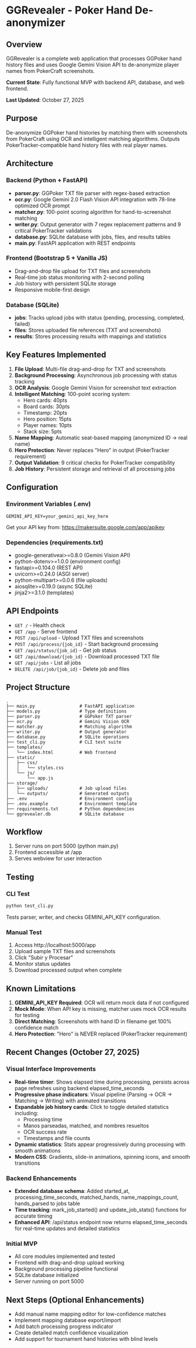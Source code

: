 # GGRevealer - Poker Hand De-anonymizer

## Overview
GGRevealer is a complete web application that processes GGPoker hand history files and uses Google Gemini Vision API to de-anonymize player names from PokerCraft screenshots.

**Current State**: Fully functional MVP with backend API, database, and web frontend.

**Last Updated**: October 27, 2025

## Purpose
De-anonymize GGPoker hand histories by matching them with screenshots from PokerCraft using OCR and intelligent matching algorithms. Outputs PokerTracker-compatible hand history files with real player names.

## Architecture

### Backend (Python + FastAPI)
- **parser.py**: GGPoker TXT file parser with regex-based extraction
- **ocr.py**: Google Gemini 2.0 Flash Vision API integration with 78-line optimized OCR prompt
- **matcher.py**: 100-point scoring algorithm for hand-to-screenshot matching
- **writer.py**: Output generator with 7 regex replacement patterns and 9 critical PokerTracker validations
- **database.py**: SQLite database with jobs, files, and results tables
- **main.py**: FastAPI application with REST endpoints

### Frontend (Bootstrap 5 + Vanilla JS)
- Drag-and-drop file upload for TXT files and screenshots
- Real-time job status monitoring with 2-second polling
- Job history with persistent SQLite storage
- Responsive mobile-first design

### Database (SQLite)
- **jobs**: Tracks upload jobs with status (pending, processing, completed, failed)
- **files**: Stores uploaded file references (TXT and screenshots)
- **results**: Stores processing results with mappings and statistics

## Key Features Implemented

1. **File Upload**: Multi-file drag-and-drop for TXT and screenshots
2. **Background Processing**: Asynchronous job processing with status tracking
3. **OCR Analysis**: Google Gemini Vision for screenshot text extraction
4. **Intelligent Matching**: 100-point scoring system:
   - Hero cards: 40pts
   - Board cards: 30pts  
   - Timestamp: 20pts
   - Hero position: 15pts
   - Player names: 10pts
   - Stack size: 5pts
5. **Name Mapping**: Automatic seat-based mapping (anonymized ID → real name)
6. **Hero Protection**: Never replaces "Hero" in output (PokerTracker requirement)
7. **Output Validation**: 9 critical checks for PokerTracker compatibility
8. **Job History**: Persistent storage and retrieval of all processing jobs

## Configuration

### Environment Variables (.env)
```
GEMINI_API_KEY=your_gemini_api_key_here
```

Get your API key from: https://makersuite.google.com/app/apikey

### Dependencies (requirements.txt)
- google-generativeai>=0.8.0 (Gemini Vision API)
- python-dotenv>=1.0.0 (environment config)
- fastapi>=0.104.0 (REST API)
- uvicorn>=0.24.0 (ASGI server)
- python-multipart>=0.0.6 (file uploads)
- aiosqlite>=0.19.0 (async SQLite)
- jinja2>=3.1.0 (templates)

## API Endpoints

- `GET /` - Health check
- `GET /app` - Serve frontend
- `POST /api/upload` - Upload TXT files and screenshots
- `POST /api/process/{job_id}` - Start background processing
- `GET /api/status/{job_id}` - Get job status
- `GET /api/download/{job_id}` - Download processed TXT file
- `GET /api/jobs` - List all jobs
- `DELETE /api/job/{job_id}` - Delete job and files

## Project Structure
```
.
├── main.py                 # FastAPI application
├── models.py               # Type definitions
├── parser.py               # GGPoker TXT parser
├── ocr.py                  # Gemini Vision OCR
├── matcher.py              # Matching algorithm
├── writer.py               # Output generator
├── database.py             # SQLite operations
├── test_cli.py             # CLI test suite
├── templates/
│   └── index.html          # Web frontend
├── static/
│   ├── css/
│   │   └── styles.css
│   └── js/
│       └── app.js
├── storage/
│   ├── uploads/            # Job upload files
│   └── outputs/            # Generated outputs
├── .env                    # Environment config
├── .env.example            # Environment template
├── requirements.txt        # Python dependencies
└── ggrevealer.db           # SQLite database
```

## Workflow
1. Server runs on port 5000 (python main.py)
2. Frontend accessible at /app
3. Serves webview for user interaction

## Testing

### CLI Test
```bash
python test_cli.py
```
Tests parser, writer, and checks GEMINI_API_KEY configuration.

### Manual Test
1. Access http://localhost:5000/app
2. Upload sample TXT files and screenshots
3. Click "Subir y Procesar"
4. Monitor status updates
5. Download processed output when complete

## Known Limitations

1. **GEMINI_API_KEY Required**: OCR will return mock data if not configured
2. **Mock Mode**: When API key is missing, matcher uses mock OCR results for testing
3. **Direct Matching**: Screenshots with hand ID in filename get 100% confidence match
4. **Hero Protection**: "Hero" is NEVER replaced (PokerTracker requirement)

## Recent Changes (October 27, 2025)

### Visual Interface Improvements
- **Real-time timer**: Shows elapsed time during processing, persists across page refreshes using backend elapsed_time_seconds
- **Progressive phase indicators**: Visual pipeline (Parsing → OCR → Matching → Writing) with animated transitions
- **Expandable job history cards**: Click to toggle detailed statistics including:
  - Processing time
  - Manos parseadas, matched, and nombres resueltos
  - OCR success rate
  - Timestamps and file counts
- **Dynamic statistics**: Stats appear progressively during processing with smooth animations
- **Modern CSS**: Gradients, slide-in animations, spinning icons, and smooth transitions

### Backend Enhancements
- **Extended database schema**: Added started_at, processing_time_seconds, matched_hands, name_mappings_count, hands_parsed to jobs table
- **Time tracking**: mark_job_started() and update_job_stats() functions for accurate timing
- **Enhanced API**: /api/status endpoint now returns elapsed_time_seconds for real-time updates and detailed statistics

### Initial MVP
- All core modules implemented and tested
- Frontend with drag-and-drop upload working
- Background processing pipeline functional
- SQLite database initialized
- Server running on port 5000

## Next Steps (Optional Enhancements)
- Add manual name mapping editor for low-confidence matches
- Implement mapping database export/import
- Add batch processing progress indicator
- Create detailed match confidence visualization
- Add support for tournament hand histories with blind levels
